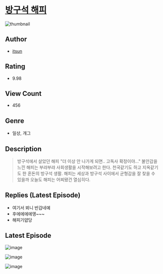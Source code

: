 # [방구석 해피](https://comic.naver.com/challenge/list?titleId=810565)
![thumbnail](https://image-comic.pstatic.net/user_contents_data/challenge_comic/2023/05/23/95352/upload_7364060930657825892_480x623.jpeg)

## Author
- [itsun](https://comic.naver.com/artistTitle?id=95352)

## Rating
- 9.98

## View Count
- 456

## Genre
- 일상, 개그

## Description
> 방구석에서 살았던 해피 "더 이상 안 나가게 되면.. 고독사 확정이야..." 불안감을 느낀 해피는 부랴부랴 사회생활을 시작해보려고 한다. 천국같기도 하고 지옥같기도 한 혼돈의 방구석 생활. 해피는 세상과 방구석 사이에서 균형감을 잘 찾을 수 있을까 오늘도 해피는 어찌됐건 열심히다.

## Replies (Latest Episode)
- 여기서 뵈니 반갑네예
- 후에에에에엥~~~
- 해피기얍당

## Latest Episode
![image](https://image-comic.pstatic.net/user_contents_data/challenge_comic/2023/05/24/95352/upload_4123388747846072164.jpeg)

![image](https://image-comic.pstatic.net/user_contents_data/challenge_comic/2023/05/24/95352/upload_3834308423523053667.jpeg)

![image](https://image-comic.pstatic.net/user_contents_data/challenge_comic/2023/05/24/95352/upload_3472615484416865845.jpeg)
